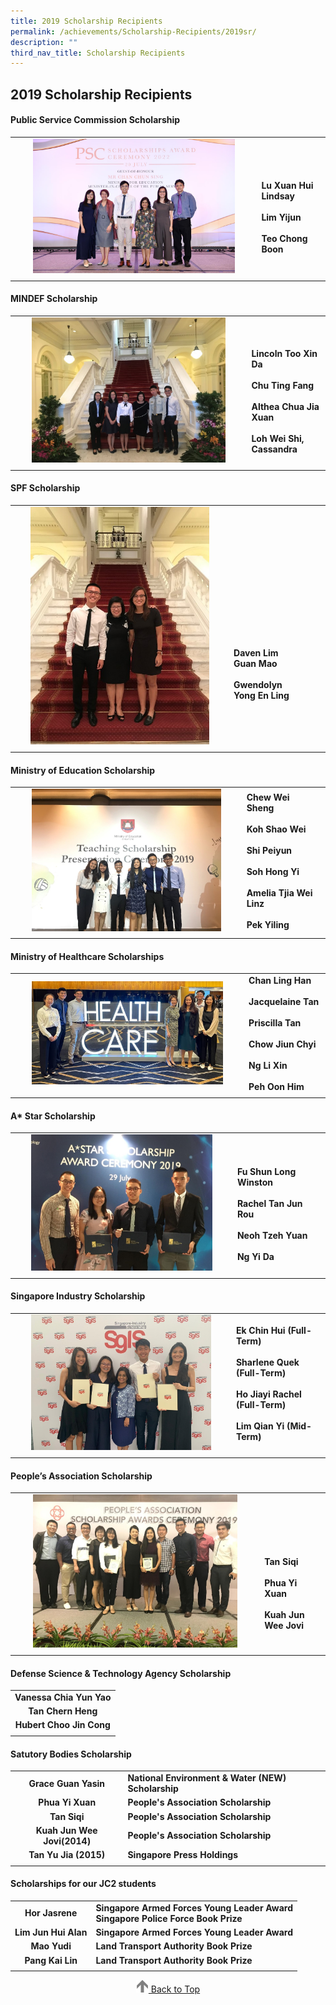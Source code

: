 ```yaml
---
title: 2019 Scholarship Recipients
permalink: /achievements/Scholarship-Recipients/2019sr/
description: ""
third_nav_title: Scholarship Recipients
---
```

## 2019 Scholarship Recipients

#### Public Service Commission Scholarship

|   |   |
|:-:|---|
| <img src="/images/PSC.jpeg" style="width:85%">  | <br><br>**Lu Xuan Hui Lindsay**   <br><br>**Lim Yijun** <br><br>**Teo Chong Boon**  |
|   |   |

#### MINDEF Scholarship

|   |   |
|:-:|---|
| <img src="/images/MINDEF.jpg" style="width:85%">  | <br><br>**Lincoln Too Xin Da** <br><br>**Chu Ting Fang**   <br><br>**Althea Chua Jia Xuan** <br><br>**Loh Wei Shi, Cassandra**  |
|   |   |

#### SPF Scholarship

|   |   |
|:-:|---|
| <img src="/images/SPF1.jpg" style="width:85%">  | <br><br><br><br><br><br><br><br><br>**Daven Lim Guan Mao** <br><br>**Gwendolyn Yong En Ling**  |
|   |   |

#### Ministry of Education Scholarship

|   |   |
|:-:|---|
| <img src="/images/MOE.jpg" style="width:85%">  | **Chew Wei Sheng**   <br><br>**Koh Shao Wei** <br><br>**Shi Peiyun**<br><br>**Soh Hong Yi** <br><br>**Amelia Tjia Wei Linz** <br><br>**Pek Yiling**  |
|   |   |

#### Ministry of Healthcare Scholarships

|   |   |
|:-:|---|
| <img src="/images/Healthcare.jpeg" style="width:85%">  | **Chan Ling Han**  <br><br>**Jacquelaine Tan**  <br><br>**Priscilla Tan**  <br><br>**Chow Jiun Chyi**  <br><br>**Ng Li Xin**  <br><br>**Peh Oon Him**  |
|   |   |

#### A\* Star Scholarship

|   |   |
|:-:|---|
| <img src="/images/A_star.jpg" style="width:85%">  | <br><br>**Fu Shun Long Winston**   <br><br>**Rachel Tan Jun Rou** <br><br>**Neoh Tzeh Yuan** <br><br>**Ng Yi Da**  |
|   |   |

#### Singapore Industry Scholarship

|   |   |
|:-:|---|
| <img src="/images/SIS.jpg" style="width:85%">  | **Ek Chin Hui (Full-Term)**  <br><br>**Sharlene Quek (Full-Term)**<br><br>**Ho Jiayi Rachel (Full-Term)** <br><br>**Lim Qian Yi (Mid-Term)**  |
|   |   |

#### People’s Association Scholarship

|   |   |
|:-:|---|
| <img src="/images/PA.jpg" style="width:85%">  | <br><br><br><br>**Tan Siqi**  <br><br>**Phua Yi Xuan**<br><br>**Kuah Jun Wee Jovi**  |
|   |   |

#### Defense Science & Technology Agency Scholarship

|   |
|:-:|
| **Vanessa Chia Yun Yao**  |
| **Tan Chern Heng**  |
| **Hubert Choo Jin Cong**  |
|   |

#### Satutory Bodies Scholarship

|   |   |
|:-:|---|
| **Grace Guan Yasin**  | **National Environment & Water (NEW) Scholarship**  |
| **Phua Yi Xuan**  | **People's Association Scholarship**  |
| **Tan Siqi**  | **People's Association Scholarship**  |
| **Kuah Jun Wee Jovi(2014)**  | **People's Association Scholarship**  |
| **Tan Yu Jia (2015)**  | **Singapore Press Holdings**  |
|   |   |

#### Scholarships for our JC2 students

|   |   |
|:-:|---|
| **Hor Jasrene**  | **Singapore Armed Forces Young Leader Award**<br>**Singapore Police Force Book Prize**  |
| **Lim Jun Hui Alan**  | **Singapore Armed Forces Young Leader Award**  |
| **Mao Yudi**  | **Land Transport Authority Book Prize**  |
| **Pang Kai Lin**  | **Land Transport Authority Book Prize**  |
|   |   |

<p align="center"><a href="#"><img src="/images/arrow-up.png" style="width:20px; display:inline"/> Back to Top </a> </p>
